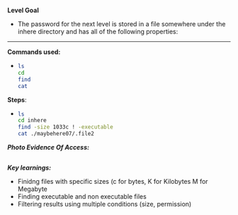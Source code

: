 **Level Goal**
- The password for the next level is stored in a file somewhere under the inhere directory and has all of the following properties:

---

**Commands used:** 
- ```bash
  ls
  cd
  find
  cat 
**Steps**:
- ```bash
  ls
  cd inhere
  find -size 1033c ! -executable
  cat ./maybehere07/.file2


***Photo Evidence Of Access:***
###

##
###
***Key learnings:***
- Finidng files with specific sizes (c for bytes, K for Kilobytes M for Megabyte
- Finding executable and non executable files
- Filtering results using multiple conditions (size, permission)
